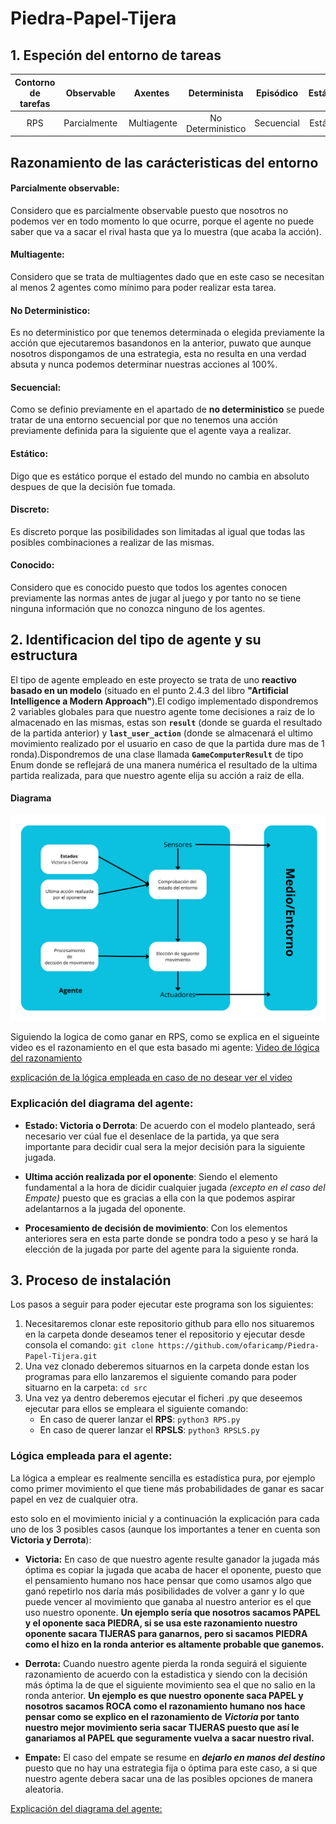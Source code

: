 # Piedra-Papel-Tijera

## 1. Especión del entorno de tareas

Contorno de tarefas | Observable| Axentes | Determinista | Episódico | Estático | Discreto | Coñecido
:---: | :---: | :---: | :---: | :---: | :---: | :---: | :---: |
 RPS | Parcialmente | Multiagente | No Deterministico | Secuencial | Estático | Discreto | Conocido |

## **Razonamiento de las carácteristicas del entorno**

#### **Parcialmente observable:**
Considero que es parcialmente observable puesto que nosotros no podemos ver en todo momento lo que ocurre, porque el agente no puede saber que va a sacar el rival hasta que ya lo muestra (que acaba la acción).

#### **Multiagente:**
Considero que se trata de multiagentes dado que en este caso se necesitan al menos 2 agentes como mínimo para poder realizar esta tarea.

#### **No Deterministico:**
Es no deterministico por que tenemos determinada o elegida previamente la acción que ejecutaremos basandonos en la anterior, puwato que aunque nosotros dispongamos de una estrategia, esta no resulta en una verdad absuta y nunca podemos determinar nuestras acciones al 100%.

#### **Secuencial:**
Como se definio previamente en el apartado de **no deterministico** se puede tratar de una entorno secuencial por que no tenemos una acción previamente definida para la siguiente que el agente vaya a realizar.

#### **Estático:**
Digo que es estático porque el estado del mundo no cambia en absoluto despues de que la decisión fue tomada.

#### **Discreto:**
Es discreto porque las posibilidades son limitadas al igual que todas las posibles combinaciones a realizar de las mismas.

#### **Conocido:**
Considero que es conocido puesto que todos los agentes conocen previamente las normas antes de jugar al juego y por tanto no se tiene ninguna información que no conozca ninguno de los agentes.

## 2. Identificacion del tipo de agente y su estructura

El tipo de agente empleado en este proyecto se trata de uno **reactivo basado en un modelo** (situado en el punto 2.4.3 del libro **"Artificial Intelligence a Modern Approach"**).El codigo implementado dispondremos 2 variables globales para que nuestro agente tome decisiones a raiz de lo almacenado en las mismas, estas son **`result`** (donde se guarda el resultado de la partida anterior) y **`last_user_action`** (donde se almacenará el ultimo movimiento realizado por el usuario en caso de que la partida dure mas de 1 ronda).Dispondremos de una clase llamada **`GameComputerResult`** de tipo Enum donde se reflejará de una manera numérica el resultado de la ultima partida realizada, para que nuestro agente elija su acción a raiz de ella. 

#### **Diagrama**
![imagen del esquema](/img/Esquema.png)

Siguiendo la logica de como ganar en RPS, como se explica en el sigueinte video es el razonamiento en el que esta basado mi agente: [Video de lógica del razonamiento](https://www.youtube.com/watch?v=TPz5LFmq5cw "Video de lógica del razonamiento")

[explicación de la lógica empleada en caso de no desear ver el video](#logica)

<div id= 'diagrama'>

### Explicación del diagrama del agente:

+ **Estado: Victoria o Derrota**: De acuerdo con el modelo planteado, será necesario ver cúal fue el desenlace de la partida, ya que sera importante para decidir cual sera la mejor decisión para la siguiente jugada.

+ **Ultima acción realizada por el oponente**: Siendo el elemento fundamental a la hora de dicidir cualquier jugada *(excepto en el caso del Empate)* puesto que es gracias a ella con la que podemos aspirar adelantarnos a la jugada del oponente.

+ **Procesamiento de decisión de movimiento**: Con los elementos anteriores sera en esta parte donde se pondra todo a peso y se hará la elección de la jugada por parte del agente para la siguiente ronda.

## 3. Proceso de instalación
Los pasos a seguir para poder ejecutar este programa son los siguientes:

1. Necesitaremos clonar este repositorio github para ello nos situaremos en la carpeta donde deseamos tener el repositorio y ejecutar desde consola el comando:
    `git clone https://github.com/ofaricamp/Piedra-Papel-Tijera.git`
2. Una vez clonado deberemos situarnos en la carpeta donde estan los programas para ello lanzaremos el siguiente comando para poder situarno en la carpeta:
   `cd src`
3. Una vez ya dentro deberemos ejecutar el ficheri .py que deseemos ejecutar para ellos se empleara el siguiente comando:
   - En caso de querer lanzar el **RPS**:
     `python3 RPS.py`
   - En caso de querer lanzar el **RPSLS**:
     `python3 RPSLS.py`

 <div id= 'logica'>
  
### Lógica empleada para el agente:
La lógica a emplear es realmente sencilla es estadística pura, por ejemplo como primer movimiento el que tiene más probabilidades de ganar es sacar papel en vez de cualquier otra.

esto solo en el movimiento inicial y a continuación la explicación para cada uno de los 3 posibles casos (aunque los importantes a tener en cuenta son **Victoria y Derrota**):

+ **Victoria:** En caso de que nuestro agente resulte ganador la jugada más óptima es copiar la jugada que acaba de hacer el oponente, puesto que el pensamiento humano nos hace pensar que como usamos algo que ganó repetirlo nos daría más posibilidades de volver a ganr y lo que puede vencer al movimiento que ganaba al nuestro anterior es el que uso nuestro oponente. **Un ejemplo sería que nosotros sacamos PAPEL y el oponente saca PIEDRA, si se usa este razonamiento nuestro oponente sacara TIJERAS para ganarnos, pero si sacamos PIEDRA como el hizo en la ronda anterior es altamente probable que ganemos.**
  
+ **Derrota:** Cuando nuestro agente pierda la ronda seguirá el siguiente razonamiento de acuerdo con la estadistica y siendo con la decisión más óptima la de que el siguiente movimiento sea el que no salio en la ronda anterior. **Un ejemplo es que nuestro oponente saca PAPEL y nosotros sacamos ROCA como el razonamiento humano nos hace pensar como se explico en el razonamiento de *Victoria* por tanto nuestro mejor movimiento seria sacar TIJERAS puesto que así le ganariamos al PAPEL que seguramente vuelva a sacar nuestro rival.**
  
+ **Empate:** El caso del empate se resume en ***dejarlo en manos del destino*** puesto que no hay una estrategia fija o óptima para este caso, a si que nuestro agente debera sacar una de las posibles opciones de manera aleatoria.
  
[Explicación del diagrama del agente:](#diagrama)
